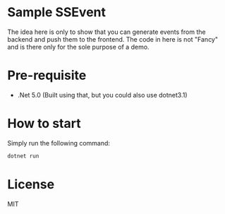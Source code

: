 # Sample SSEvent
The idea here is only to show that you can generate events from the backend and push them to the frontend. The code in here is not "Fancy" and is there only for the sole purpose of a demo.

# Pre-requisite
- .Net 5.0 (Built using that, but you could also use dotnet3.1)

# How to start
Simply run the following command:

```sh
dotnet run
```

# License
MIT
